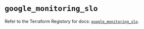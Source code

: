 # `google_monitoring_slo`

Refer to the Terraform Registory for docs: [`google_monitoring_slo`](https://www.terraform.io/docs/providers/google/r/monitoring_slo).
